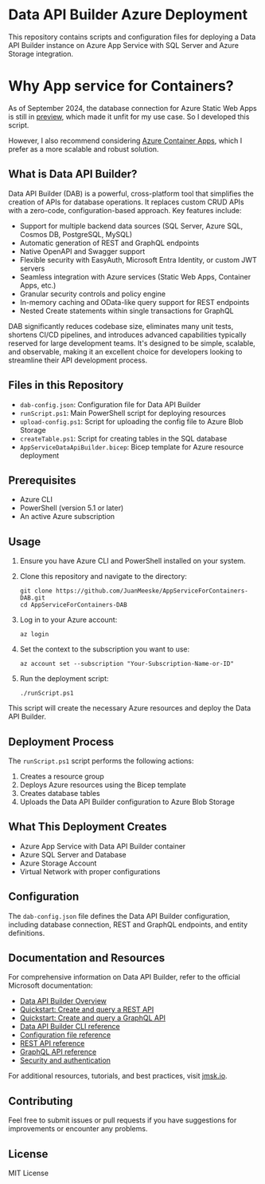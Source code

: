 # Data API Builder Azure Deployment

This repository contains scripts and configuration files for deploying a Data API Builder instance on Azure App Service with SQL Server and Azure Storage integration.

# Why App service for Containers?

As of September 2024, the database connection for Azure Static Web Apps is still in [preview](https://learn.microsoft.com/en-us/azure/static-web-apps/database-overview), which made it unfit for my use case. So I developed this script.

However, I also recommend considering [Azure Container Apps](https://learn.microsoft.com/en-us/azure/data-api-builder/tutorial-deploy-container-app-cli), which I prefer as a more scalable and robust solution.

## What is Data API Builder?

Data API Builder (DAB) is a powerful, cross-platform tool that simplifies the creation of APIs for database operations. It replaces custom CRUD APIs with a zero-code, configuration-based approach. Key features include:

- Support for multiple backend data sources (SQL Server, Azure SQL, Cosmos DB, PostgreSQL, MySQL)
- Automatic generation of REST and GraphQL endpoints
- Native OpenAPI and Swagger support
- Flexible security with EasyAuth, Microsoft Entra Identity, or custom JWT servers
- Seamless integration with Azure services (Static Web Apps, Container Apps, etc.)
- Granular security controls and policy engine
- In-memory caching and OData-like query support for REST endpoints
- Nested Create statements within single transactions for GraphQL

DAB significantly reduces codebase size, eliminates many unit tests, shortens CI/CD pipelines, and introduces advanced capabilities typically reserved for large development teams. It's designed to be simple, scalable, and observable, making it an excellent choice for developers looking to streamline their API development process.

## Files in this Repository

- `dab-config.json`: Configuration file for Data API Builder
- `runScript.ps1`: Main PowerShell script for deploying resources
- `upload-config.ps1`: Script for uploading the config file to Azure Blob Storage
- `createTable.ps1`: Script for creating tables in the SQL database
- `AppServiceDataApiBuilder.bicep`: Bicep template for Azure resource deployment

## Prerequisites

- Azure CLI
- PowerShell (version 5.1 or later)
- An active Azure subscription

## Usage

1. Ensure you have Azure CLI and PowerShell installed on your system.

2. Clone this repository and navigate to the directory:
   ```
   git clone https://github.com/JuanMeeske/AppServiceForContainers-DAB.git
   cd AppServiceForContainers-DAB
   ```

3. Log in to your Azure account:
   ```
   az login
   ```

4. Set the context to the subscription you want to use:
   ```
   az account set --subscription "Your-Subscription-Name-or-ID"
   ```

5. Run the deployment script:
   ```
   ./runScript.ps1
   ```

This script will create the necessary Azure resources and deploy the Data API Builder.

## Deployment Process

The `runScript.ps1` script performs the following actions:
1. Creates a resource group
2. Deploys Azure resources using the Bicep template
3. Creates database tables
4. Uploads the Data API Builder configuration to Azure Blob Storage

## What This Deployment Creates

- Azure App Service with Data API Builder container
- Azure SQL Server and Database
- Azure Storage Account
- Virtual Network with proper configurations

## Configuration

The `dab-config.json` file defines the Data API Builder configuration, including database connection, REST and GraphQL endpoints, and entity definitions.

## Documentation and Resources

For comprehensive information on Data API Builder, refer to the official Microsoft documentation:

- [Data API Builder Overview](https://learn.microsoft.com/en-us/azure/data-api-builder/overview)
- [Quickstart: Create and query a REST API](https://learn.microsoft.com/en-us/azure/data-api-builder/quickstart-rest-api)
- [Quickstart: Create and query a GraphQL API](https://learn.microsoft.com/en-us/azure/data-api-builder/quickstart-graphql-api)
- [Data API Builder CLI reference](https://learn.microsoft.com/en-us/azure/data-api-builder/cli-reference)
- [Configuration file reference](https://learn.microsoft.com/en-us/azure/data-api-builder/configuration-file)
- [REST API reference](https://learn.microsoft.com/en-us/azure/data-api-builder/rest-api-reference)
- [GraphQL API reference](https://learn.microsoft.com/en-us/azure/data-api-builder/graphql-api-reference)
- [Security and authentication](https://learn.microsoft.com/en-us/azure/data-api-builder/authentication-authorization)

For additional resources, tutorials, and best practices, visit [jmsk.io](https://jmsk.io).

## Contributing

Feel free to submit issues or pull requests if you have suggestions for improvements or encounter any problems.

## License

MIT License